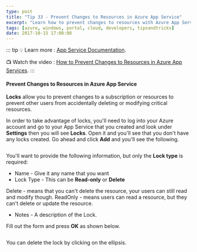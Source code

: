 ```yaml
---
type: post
title: "Tip 33 - Prevent Changes to Resources in Azure App Service"
excerpt: "Learn how to prevent changes to resources with Azure App Service"
tags: [azure, windows, portal, cloud, developers, tipsandtricks]
date: 2017-10-15 17:00:00
---
```


::: tip
:bulb: Learn more : [App Service Documentation](https://docs.microsoft.com/azure/app-service?WT.mc_id=docs-azuredevtips-micrum). 

:tv: Watch the video : [How to Prevent Changes to Resources in Azure App Services](https://www.youtube.com/watch?v=AScLxYSHbrU&list=PLLasX02E8BPCNCK8Thcxu-Y-XcBUbhFWC&index=27?WT.mc_id=youtube-azuredevtips-micrum).
:::

#### Prevent Changes to Resources in Azure App Service

**Locks** allow you to prevent changes to a subscription or resources to prevent other users from accidentally deleting or modifying critical resources.


In order to take advantage of locks, you'll need to log into your Azure account and go to your App Service that you created and look under **Settings** then you will see **Locks**. Open it and you'll see that you don't have any locks created. Go ahead and click **Add** and you'll see the following. 

<img :src="$withBase('/files/locksblog1.png')">

You'll want to provide the following information, but only the **Lock type** is required: 

* Name - Give it any name that you want
* Lock Type - This can be **Read-only** or **Delete**

Delete - means that you can't delete the resource, your users can still read and modify though.
ReadOnly - means users can read a resource, but they can't delete or update the resource.

* Notes - A description of the Lock.

Fill out the form and press **OK** as shown below. 

<img :src="$withBase('/files/locksblog2.png')">

You can delete the lock by clicking on the ellipsis. 

<img :src="$withBase('/files/locksblog3.png')">


